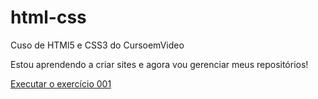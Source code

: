 # html-css
Cuso de HTMl5 e CSS3 do CursoemVideo

Estou aprendendo a criar sites e agora vou gerenciar meus repositórios!

<a href="https://igooryz.github.io/html-css/exercicios/ex001/index.html">Executar o exercício 001<a/>